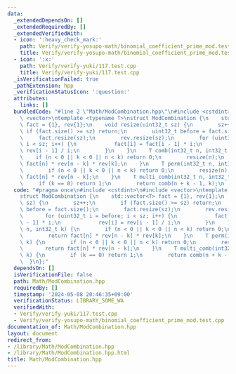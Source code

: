 ```yaml
---
data:
  _extendedDependsOn: []
  _extendedRequiredBy: []
  _extendedVerifiedWith:
  - icon: ':heavy_check_mark:'
    path: Verify/verify-yosupo-math/binomial_coefficient_prime_mod.test.cpp
    title: Verify/verify-yosupo-math/binomial_coefficient_prime_mod.test.cpp
  - icon: ':x:'
    path: Verify/verify-yuki/117.test.cpp
    title: Verify/verify-yuki/117.test.cpp
  _isVerificationFailed: true
  _pathExtension: hpp
  _verificationStatusIcon: ':question:'
  attributes:
    links: []
  bundledCode: "#line 2 \"Math/ModCombination.hpp\"\n#include <cstdint>\n#include\
    \ <vector>\ntemplate <typename T>\nstruct ModCombination {\n    std::vector<T>\
    \ fact = {1}, rev{1};\n    void resize(uint32_t sz) {\n        sz++;\n       \
    \ if (fact.size() >= sz) return;\n        uint32_t before = fact.size();\n   \
    \     fact.resize(sz);\n        rev.resize(sz);\n        for (uint32_t i = before;\
    \ i < sz; i++) {\n            fact[i] = fact[i - 1] * i;\n            rev[i] =\
    \ rev[i - 1] / i;\n        }\n    }\n    T comb(int32_t n, int32_t k) {\n    \
    \    if (n < 0 || k < 0 || n < k) return 0;\n        resize(n);\n        return\
    \ fact[n] * rev[n - k] * rev[k];\n    }\n    T perm(int32_t n, int32_t k) {\n\
    \        if (n < 0 || k < 0 || n < k) return 0;\n        resize(n);\n        return\
    \ fact[n] * rev[n - k];\n    }\n    T multi_comb(int32_t n, int32_t k) {\n   \
    \     if (k == 0) return 1;\n        return comb(n + k - 1, k);\n    }\n};\n"
  code: "#pragma once\n#include <cstdint>\n#include <vector>\ntemplate <typename T>\n\
    struct ModCombination {\n    std::vector<T> fact = {1}, rev{1};\n    void resize(uint32_t\
    \ sz) {\n        sz++;\n        if (fact.size() >= sz) return;\n        uint32_t\
    \ before = fact.size();\n        fact.resize(sz);\n        rev.resize(sz);\n \
    \       for (uint32_t i = before; i < sz; i++) {\n            fact[i] = fact[i\
    \ - 1] * i;\n            rev[i] = rev[i - 1] / i;\n        }\n    }\n    T comb(int32_t\
    \ n, int32_t k) {\n        if (n < 0 || k < 0 || n < k) return 0;\n        resize(n);\n\
    \        return fact[n] * rev[n - k] * rev[k];\n    }\n    T perm(int32_t n, int32_t\
    \ k) {\n        if (n < 0 || k < 0 || n < k) return 0;\n        resize(n);\n \
    \       return fact[n] * rev[n - k];\n    }\n    T multi_comb(int32_t n, int32_t\
    \ k) {\n        if (k == 0) return 1;\n        return comb(n + k - 1, k);\n  \
    \  }\n};"
  dependsOn: []
  isVerificationFile: false
  path: Math/ModCombination.hpp
  requiredBy: []
  timestamp: '2024-05-08 20:46:35+09:00'
  verificationStatus: LIBRARY_SOME_WA
  verifiedWith:
  - Verify/verify-yuki/117.test.cpp
  - Verify/verify-yosupo-math/binomial_coefficient_prime_mod.test.cpp
documentation_of: Math/ModCombination.hpp
layout: document
redirect_from:
- /library/Math/ModCombination.hpp
- /library/Math/ModCombination.hpp.html
title: Math/ModCombination.hpp
---
```

